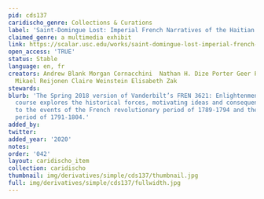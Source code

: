 ```yaml
---
pid: cds137
caridischo_genre: Collections & Curations
label: 'Saint-Domingue Lost: Imperial French Narratives of the Haitian Revolution'
claimed_genre: a multimedia exhibit
link: https://scalar.usc.edu/works/saint-domingue-lost-imperial-french-narratives-of-the-haitian-revolution/index
open_access: 'TRUE'
status: Stable
language: en, fr
creators: Andrew Blank Morgan Cornacchini  Nathan H. Dize Porter Geer Paul Miller
  Mikael Reijonen Claire Weinstein Elisabeth Zak
stewards: 
blurb: 'The Spring 2018 version of Vanderbilt’s FREN 3621: Enlightenment and Revolution
  course explores the historical forces, motivating ideas and consequences relating
  to the events of the French revolutionary period of 1789-1794 and the Haitian revolutionary
  period of 1791-1804.'
added_by: 
twitter: 
added_year: '2020'
notes: 
order: '042'
layout: caridischo_item
collection: caridischo
thumbnail: img/derivatives/simple/cds137/thumbnail.jpg
full: img/derivatives/simple/cds137/fullwidth.jpg
---
```

